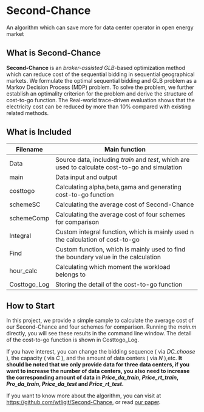 # Second-Chance
An algorithm which can save more for data center operator in open energy market
## What is Second-Chance
**Second-Chance** is an _broker-assisted GLB_-based optimization method which can reduce cost of the sequential bidding in sequential geographical markets. We formulate the optimal sequential bidding and GLB problem as a Markov Decision Process (MDP) problem. To solve the problem, we further establish an optimality criterion for the problem and derive the structure of cost-to-go function. The Real-world trace-driven evaluation shows that the electricity cost can be reduced by more than 10% compared with existing related methods.


## What is Included
| Filename        | Main function   |
| --------   | --------  |
| Data | Source data, including _train_ and _test_, which are used to calculate cost-to-go and simulation  |
| main     | Data input and output |
| costtogo        |    Calculating alpha,beta,gama and generating cost-to-go function  |
| schemeSC        |    Calculating the average cost of Second-Chance    |
| schemeComp | Calculating the average cost of four schemes for comparison |
| Integral | Custom integral function, which is mainly used n the calculation of cost-to-go |
| Find | Custom function, which is mainly used to find the boundary value in the calculation |
| hour_calc | Calculating which moment the workload belongs to |
| Costtogo_Log | Storing the detail of the cost-to-go function |

## How to Start
In this project, we provide a simple sample to calculate the average cost of our Second-Chance and four schemes for comparison. Running the _main.m_ directly, you will see these results in the command line window. The detail of the cost-to-go function is shown in Costtogo_Log.

If you have interest, you can change the bidding sequence ( via _DC\_choose_ ), the capacity ( via _C_ ), and the amount of data centers ( via _N_ ),etc. **It should be noted that we only provide data for three data centers, if you want to increase the number of data centers, you also need to increase the corresponding amount of data in _Price\_da\_train_, _Price\_rt\_train_, _Pro\_da\_train_, _Price\_da\_test_ and _Price\_rt\_test_.**

If you want to know more about the algorithm, you can visit at https://github.com/wtligit/Second-Chance, or read [our paper](http://ieeexplore.ieee.org/abstract/document/7460532/?reload=true).



